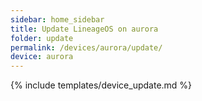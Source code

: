 ```yaml
---
sidebar: home_sidebar
title: Update LineageOS on aurora
folder: update
permalink: /devices/aurora/update/
device: aurora
---
```

{% include templates/device_update.md %}
